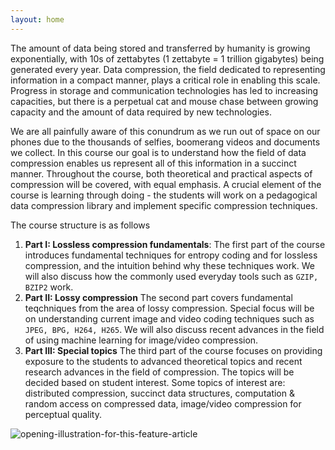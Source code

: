```yaml
---
layout: home
---
```


The amount of data being stored and transferred by humanity is growing exponentially,
 with 10s of zettabytes (1 zettabyte = 1 trillion gigabytes) being generated every year. 
 Data compression, the field dedicated to representing information in a compact manner, 
 plays a critical role in enabling this scale.  Progress in storage and communication technologies has led to increasing capacities, 
 but there is a perpetual cat and mouse chase between growing capacity and the amount of data 
 required by new technologies. 
 
 We are all painfully aware of this conundrum as we run out of space on our phones due to the thousands of selfies, boomerang videos and documents we collect. In this course our goal is to understand how the field of data compression enables us represent all of this information in a succinct manner. Throughout the course, both theoretical and practical aspects of compression will be covered, with equal emphasis. 
 A crucial element of the course is learning through doing - the students will work on a pedagogical data compression 
 library and implement specific compression techniques. 
 
The course structure is as follows
 1. **Part I: Lossless compression fundamentals**: The first part of the course introduces fundamental techniques for entropy 
 coding and for lossless compression, and the intuition behind why these techniques work. We will also discuss how the commonly used everyday tools such as `GZIP, BZIP2` work.
 2. **Part II: Lossy compression** The second part covers fundamental teqchniques from the area of lossy compression. Special focus will be on understanding current image and video coding techniques such as `JPEG, BPG, H264, H265`. We will also discuss recent advances in the field of using machine learning  for image/video compression. 
 3. **Part III: Special topics** The third part of the course focuses on providing exposure to the students to advanced theoretical topics and recent research advances in the field of compression. The topics will be decided based on student interest. Some topics of interest are: distributed compression, succinct data structures, computation & random access on compressed data, image/video compression for perceptual quality.


![opening-illustration-for-this-feature-article](https://user-images.githubusercontent.com/1708665/185475179-4f3b8eb4-e12d-4a6a-9b4b-b7bd15a47e06.jpg)
